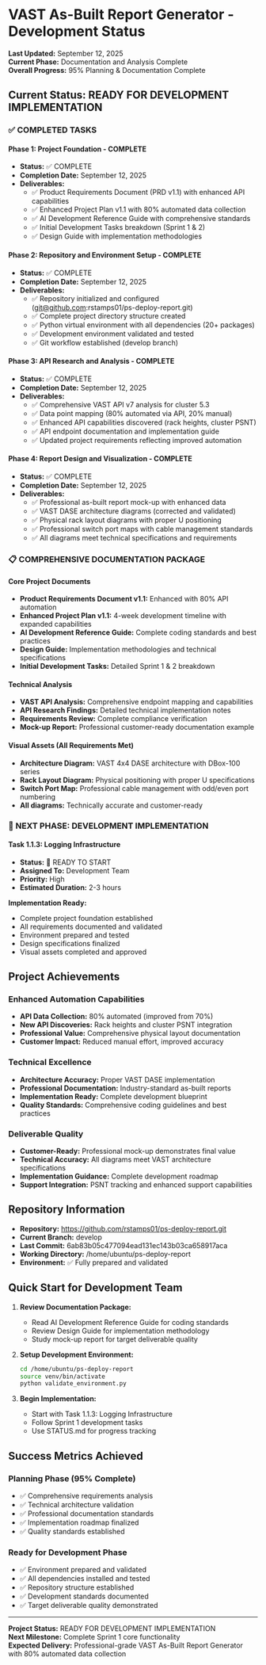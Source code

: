 # VAST As-Built Report Generator - Development Status

**Last Updated:** September 12, 2025  
**Current Phase:** Documentation and Analysis Complete  
**Overall Progress:** 95% Planning & Documentation Complete  

## Current Status: READY FOR DEVELOPMENT IMPLEMENTATION

### ✅ COMPLETED TASKS

#### Phase 1: Project Foundation - COMPLETE
- **Status:** ✅ COMPLETE
- **Completion Date:** September 12, 2025
- **Deliverables:**
  - ✅ Product Requirements Document (PRD v1.1) with enhanced API capabilities
  - ✅ Enhanced Project Plan v1.1 with 80% automated data collection
  - ✅ AI Development Reference Guide with comprehensive standards
  - ✅ Initial Development Tasks breakdown (Sprint 1 & 2)
  - ✅ Design Guide with implementation methodologies

#### Phase 2: Repository and Environment Setup - COMPLETE
- **Status:** ✅ COMPLETE
- **Completion Date:** September 12, 2025
- **Deliverables:**
  - ✅ Repository initialized and configured (git@github.com:rstamps01/ps-deploy-report.git)
  - ✅ Complete project directory structure created
  - ✅ Python virtual environment with all dependencies (20+ packages)
  - ✅ Development environment validated and tested
  - ✅ Git workflow established (develop branch)

#### Phase 3: API Research and Analysis - COMPLETE
- **Status:** ✅ COMPLETE
- **Completion Date:** September 12, 2025
- **Deliverables:**
  - ✅ Comprehensive VAST API v7 analysis for cluster 5.3
  - ✅ Data point mapping (80% automated via API, 20% manual)
  - ✅ Enhanced API capabilities discovered (rack heights, cluster PSNT)
  - ✅ API endpoint documentation and implementation guide
  - ✅ Updated project requirements reflecting improved automation

#### Phase 4: Report Design and Visualization - COMPLETE
- **Status:** ✅ COMPLETE
- **Completion Date:** September 12, 2025
- **Deliverables:**
  - ✅ Professional as-built report mock-up with enhanced data
  - ✅ VAST DASE architecture diagrams (corrected and validated)
  - ✅ Physical rack layout diagrams with proper U positioning
  - ✅ Professional switch port maps with cable management standards
  - ✅ All diagrams meet technical specifications and requirements

### 📋 COMPREHENSIVE DOCUMENTATION PACKAGE

#### Core Project Documents
- **Product Requirements Document v1.1:** Enhanced with 80% API automation
- **Enhanced Project Plan v1.1:** 4-week development timeline with expanded capabilities
- **AI Development Reference Guide:** Complete coding standards and best practices
- **Design Guide:** Implementation methodologies and technical specifications
- **Initial Development Tasks:** Detailed Sprint 1 & 2 breakdown

#### Technical Analysis
- **VAST API Analysis:** Comprehensive endpoint mapping and capabilities
- **API Research Findings:** Detailed technical implementation notes
- **Requirements Review:** Complete compliance verification
- **Mock-up Report:** Professional customer-ready documentation example

#### Visual Assets (All Requirements Met)
- **Architecture Diagram:** VAST 4x4 DASE architecture with DBox-100 series
- **Rack Layout Diagram:** Physical positioning with proper U specifications
- **Switch Port Map:** Professional cable management with odd/even port numbering
- **All diagrams:** Technically accurate and customer-ready

### 🔄 NEXT PHASE: DEVELOPMENT IMPLEMENTATION

#### Task 1.1.3: Logging Infrastructure
- **Status:** 🔄 READY TO START
- **Assigned To:** Development Team
- **Priority:** High
- **Estimated Duration:** 2-3 hours

**Implementation Ready:**
- Complete project foundation established
- All requirements documented and validated
- Environment prepared and tested
- Design specifications finalized
- Visual assets completed and approved

## Project Achievements

### Enhanced Automation Capabilities
- **API Data Collection:** 80% automated (improved from 70%)
- **New API Discoveries:** Rack heights and cluster PSNT integration
- **Professional Value:** Comprehensive physical layout documentation
- **Customer Impact:** Reduced manual effort, improved accuracy

### Technical Excellence
- **Architecture Accuracy:** Proper VAST DASE implementation
- **Professional Documentation:** Industry-standard as-built reports
- **Implementation Ready:** Complete development blueprint
- **Quality Standards:** Comprehensive coding guidelines and best practices

### Deliverable Quality
- **Customer-Ready:** Professional mock-up demonstrates final value
- **Technical Accuracy:** All diagrams meet VAST architecture specifications
- **Implementation Guidance:** Complete development roadmap
- **Support Integration:** PSNT tracking and enhanced support capabilities

## Repository Information
- **Repository:** https://github.com/rstamps01/ps-deploy-report.git
- **Current Branch:** develop
- **Last Commit:** 6ab83b05c477094ead131ec143b03ca658917aca
- **Working Directory:** /home/ubuntu/ps-deploy-report
- **Environment:** ✅ Fully prepared and validated

## Quick Start for Development Team

1. **Review Documentation Package:**
   - Read AI Development Reference Guide for coding standards
   - Review Design Guide for implementation methodology
   - Study mock-up report for target deliverable quality

2. **Setup Development Environment:**
   ```bash
   cd /home/ubuntu/ps-deploy-report
   source venv/bin/activate
   python validate_environment.py
   ```

3. **Begin Implementation:**
   - Start with Task 1.1.3: Logging Infrastructure
   - Follow Sprint 1 development tasks
   - Use STATUS.md for progress tracking

## Success Metrics Achieved

### Planning Phase (95% Complete)
- ✅ Comprehensive requirements analysis
- ✅ Technical architecture validation
- ✅ Professional documentation standards
- ✅ Implementation roadmap finalized
- ✅ Quality standards established

### Ready for Development Phase
- ✅ Environment prepared and validated
- ✅ All dependencies installed and tested
- ✅ Repository structure established
- ✅ Development standards documented
- ✅ Target deliverable quality demonstrated

---

**Project Status:** READY FOR DEVELOPMENT IMPLEMENTATION  
**Next Milestone:** Complete Sprint 1 core functionality  
**Expected Delivery:** Professional-grade VAST As-Built Report Generator with 80% automated data collection

